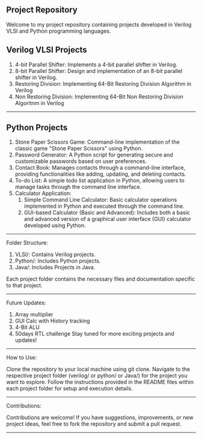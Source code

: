 Project Repository
-----------------------------------------------------------------------------------------------------------------------------------------------------------------------
Welcome to my project repository containing projects developed in Verilog VLSI and Python programming languages.

Verilog VLSI Projects
-----------------------------------------------------------------------------------------------------------------------------------------------------------------------
1. 4-bit Parallel Shifter: Implements a 4-bit parallel shifter in Verilog.
2. 8-bit Parallel Shifter: Design and implementation of an 8-bit parallel shifter in Verilog.
3. Restoring Division: Implementing 64-Bit Restoring Division Algorithm in Verilog
4. Non Restoring Division: Implementing 64-Bit Non Restoring Division Algoritnm in Verilog
-----------------------------------------------------------------------------------------------------------------------------------------------------------------------

Python Projects
-----------------------------------------------------------------------------------------------------------------------------------------------------------------------
1. Stone Paper Scissors Game: Command-line implementation of the classic game "Stone Paper Scissors" using Python.
2. Password Generator: A Python script for generating secure and customizable passwords based on user preferences.
3. Contact Book: Manages contacts through a command-line interface, providing functionalities like adding, updating, and deleting contacts.
4. To-do List: A simple todo list application in Python, allowing users to manage tasks through the command line interface.
5. Calculator Application:
   1. Simple Command Line Calculator: Basic calculator operations implemented in Python and executed through the command line.
   2. GUI-based Calculator (Basic and Advanced): Includes both a basic and advanced version of a graphical user interface (GUI) calculator developed using Python.
-----------------------------------------------------------------------------------------------------------------------------------------------------------------------
Folder Structure:

1. VLSI/: Contains Verilog projects.
2. Python/: Includes Python projects.
3. Java/: Includes Projects in Java.

Each project folder contains the necessary files and documentation specific to that project.

-----------------------------------------------------------------------------------------------------------------------------------------------------------------------
Future Updates:

1. Array multiplier
2. GUI Calc with History tracking
3. 4-Bit ALU
4. 50days RTL challenge
Stay tuned for more exciting projects and updates!

-----------------------------------------------------------------------------------------------------------------------------------------------------------------------
How to Use:

Clone the repository to your local machine using git clone.
Navigate to the respective project folder (verilog/ or python/ or Java/) for the project you want to explore.
Follow the instructions provided in the README files within each project folder for setup and execution details.

-----------------------------------------------------------------------------------------------------------------------------------------------------------------------
Contributions:

Contributions are welcome! If you have suggestions, improvements, or new project ideas, feel free to fork the repository and submit a pull request.

-----------------------------------------------------------------------------------------------------------------------------------------------------------------------
